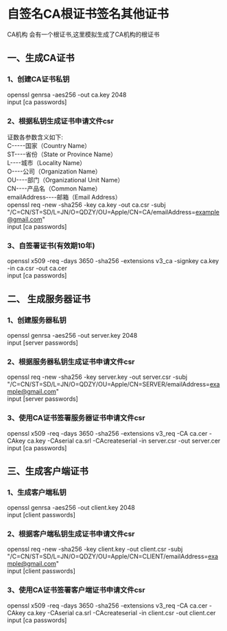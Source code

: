 # 自签名CA根证书签名其他证书

CA机构 会有一个根证书,这里模拟生成了CA机构的根证书

## 一、生成CA证书

### 1、创建CA证书私钥

openssl genrsa -aes256 -out ca.key 2048 </br>
input [ca passwords]  </br>

### 2、根据私钥生成证书申请文件csr

证数各参数含义如下: </br>
C-----国家（Country Name）  </br>
ST----省份（State or Province Name） </br>
L----城市（Locality Name）  </br>
O----公司（Organization Name） </br>
OU----部门（Organizational Unit Name） </br>
CN----产品名（Common Name） </br>
emailAddress----邮箱（Email Address）</br>
openssl req -new -sha256 -key ca.key -out ca.csr -subj "/C=CN/ST=SD/L=JN/O=QDZY/OU=Apple/CN=CA/emailAddress=example@gmail.com" </br>
input [ca passwords]  </br>

### 3、自签署证书(有效期10年)

openssl x509 -req -days 3650 -sha256 -extensions v3_ca -signkey ca.key -in ca.csr -out ca.cer </br>
input [ca passwords]  </br>

## 二、 生成服务器证书

### 1、创建服务器私钥

openssl genrsa -aes256 -out server.key 2048  </br>
input [server passwords]  </br>

### 2、根据服务器私钥生成证书申请文件csr

openssl req -new -sha256 -key server.key -out server.csr -subj "/C=CN/ST=SD/L=JN/O=QDZY/OU=Apple/CN=SERVER/emailAddress=example@gmail.com"    </br>
input [server passwords]  </br>

### 3、使用CA证书签署服务器证书申请文件csr

openssl x509 -req -days 3650 -sha256 -extensions v3_req  -CA  ca.cer -CAkey ca.key  -CAserial ca.srl  -CAcreateserial -in server.csr -out server.cer </br>
input [ca passwords]  </br>

## 三、生成客户端证书

### 1、生成客户端私钥

openssl genrsa -aes256 -out client.key 2048    </br>
input [client passwords]  </br>

### 2、根据客户端私钥生成证书申请文件csr

openssl req -new -sha256 -key client.key  -out client.csr -subj "/C=CN/ST=SD/L=JN/O=QDZY/OU=Apple/CN=CLIENT/emailAddress=example@gmail.com"    </br>
input [client passwords]  </br>

### 3、使用CA证书签署客户端证书申请文件csr

openssl x509 -req -days 3650 -sha256 -extensions v3_req  -CA  ca.cer -CAkey ca.key  -CAserial ca.srl  -CAcreateserial -in client.csr -out client.cer   </br>
input [ca passwords]  </br>
